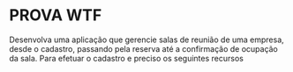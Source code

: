 # PROVA WTF

Desenvolva uma aplicação que gerencie salas de reunião de uma empresa, desde o cadastro, passando pela reserva até a confirmação de ocupação da sala.
Para efetuar o cadastro e preciso os seguintes recursos

